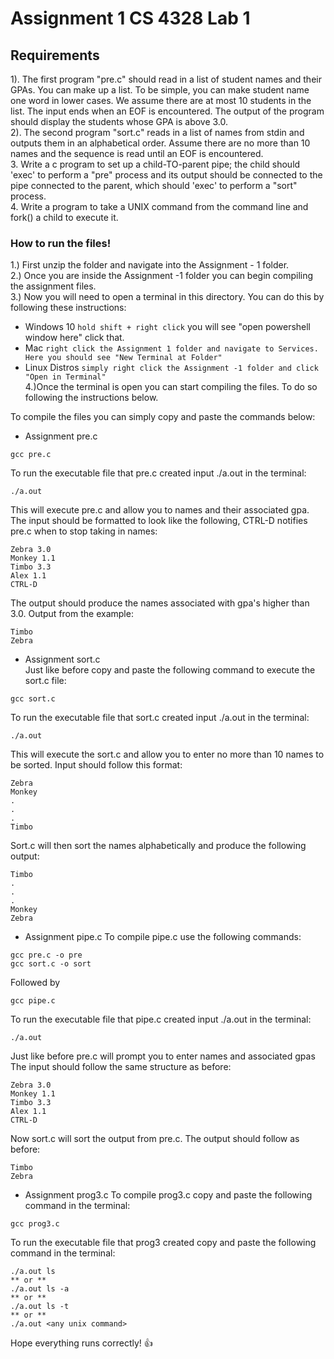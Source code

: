 # **Assignment 1 CS 4328 Lab 1**



## Requirements
  
1). The first program "pre.c" should read in a list of student names and their GPAs. You can make up a list. To be simple, you can make student name one word in lower cases. We assume there are at most 10 students in the list. The input ends when an EOF is encountered. The output of the program should display the students whose GPA is above 3.0.  
2). The second program "sort.c" reads in a list of names from stdin and outputs them in an alphabetical order. Assume there are no more than 10 names and the sequence is read until an EOF is encountered.  
3. Write a c program to set up a child-TO-parent pipe; the child should 'exec' to perform a "pre" process and its output should be connected to the pipe connected to the parent, which should 'exec' to perform a "sort" process.  
4. Write a program to take a UNIX command from the command line and fork() a child to execute it.  

### **How to run the files!**

1.) First unzip the folder and navigate into the Assignment - 1 folder.  
2.) Once you are inside the Assignment -1 folder you can begin compiling the assignment files.  
3.) Now you will need to open a terminal in this directory. You can do this by following these instructions:  
   * Windows 10 ``` hold shift + right click ``` you will see "open powershell window here" click that.  
   * Mac ``` right click the Assignment 1 folder and navigate to Services. Here you should see "New Terminal at Folder" ```  
   * Linux Distros ```simply right click the Assignment -1 folder and click "Open in Terminal"```    
4.)Once the terminal is open you can start compiling the files. To do so following the instructions below. 
    
To compile the files you can simply copy and paste the commands below:
- Assignment pre.c
```console
gcc pre.c
```
To run the executable file that pre.c created input ./a.out in the terminal:
```console
./a.out
```
This will execute pre.c and allow you to names and their associated gpa. The input should be formatted to look like the following, CTRL-D notifies pre.c when to stop taking in names:    
```
Zebra 3.0
Monkey 1.1
Timbo 3.3
Alex 1.1
CTRL-D
```  
The output should produce the names associated with gpa's higher than 3.0. Output from the example:  
```
Timbo
Zebra
```  
- Assignment sort.c  
Just like before copy and paste the following command to execute the sort.c file:
```console
gcc sort.c
```  
To run the executable file that sort.c created input ./a.out in the terminal:
```console
./a.out
```  
This will execute the sort.c and allow you to enter no more than 10 names to be sorted. Input should follow this format:  
```
Zebra
Monkey
.
.
.
Timbo
```  
Sort.c will then sort the names alphabetically and produce the following output:  
```
Timbo
.
.
.
Monkey
Zebra
```  
- Assignment pipe.c
To compile pipe.c use the following commands:  
```console
gcc pre.c -o pre
gcc sort.c -o sort
```
Followed by  
```console
gcc pipe.c
```
To run the executable file that pipe.c created input ./a.out in the terminal:
```console
./a.out
```  
Just like before pre.c will prompt you to enter names and associated gpas    
The input should follow the same structure as before:  
```
Zebra 3.0
Monkey 1.1
Timbo 3.3
Alex 1.1
CTRL-D
```  
Now sort.c will sort the output from pre.c. The output should follow as before:
```
Timbo
Zebra
```
- Assignment prog3.c
To compile prog3.c copy and paste the following command in the terminal:  
```console
gcc prog3.c
```  
To run the executable file that prog3 created copy and paste the following command in the terminal:
```console
./a.out ls 
** or **
./a.out ls -a
** or ** 
./a.out ls -t
** or ** 
./a.out <any unix command>
```  
Hope everything runs correctly! :+1:
